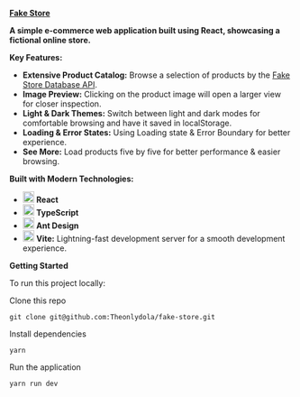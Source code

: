 **[Fake Store](https://theonlydola.github.io/fake-store/)**

**A simple e-commerce web application built using React, showcasing a fictional online store.**

**Key Features:**
- **Extensive Product Catalog:** Browse a selection of products by the [Fake Store Database API](https://fakestoreapi.com/).
- **Image Preview:** Clicking on the product image will open a larger view for closer inspection.
- **Light & Dark Themes:** Switch between light and dark modes for comfortable browsing and have it saved in localStorage.
- **Loading & Error States:** Using Loading state & Error Boundary for better experience.
- **See More:** Load products five by five for better performance & easier browsing.

**Built with Modern Technologies:**
- <img src="https://raw.githubusercontent.com/react-icons/react-icons/master/react-icons.svg" width="20" alt="React Icons"> **React** 
- <img src="https://github.com/Theonlydola/open-trivia/assets/33991085/2bc0dbc6-cc13-4328-99d9-e6bffc961909"  width="20" /> **TypeScript**
- <img src="https://www.svgrepo.com/show/353401/ant-design.svg"  width="20" /> **Ant Design**
- <img src="https://github.com/Theonlydola/open-trivia/assets/33991085/92e9d602-3314-47d7-bba6-5495e6ab6184" width="20"/> **Vite:** Lightning-fast development server for a smooth development experience.

**Getting Started**

To run this project locally:

Clone this repo

```
git clone git@github.com:Theonlydola/fake-store.git
```

Install dependencies

```
yarn
```

Run the application

```
yarn run dev
```


